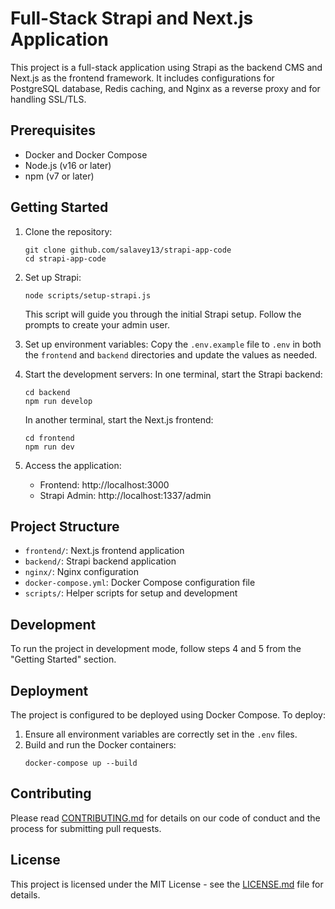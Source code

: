 # Full-Stack Strapi and Next.js Application

This project is a full-stack application using Strapi as the backend CMS and Next.js as the frontend framework. It includes configurations for PostgreSQL database, Redis caching, and Nginx as a reverse proxy and for handling SSL/TLS.

## Prerequisites

- Docker and Docker Compose
- Node.js (v16 or later)
- npm (v7 or later)

## Getting Started

1. Clone the repository:

   ```
   git clone github.com/salavey13/strapi-app-code
   cd strapi-app-code
   ```

2. Set up Strapi:

   ```
   node scripts/setup-strapi.js
   ```

   This script will guide you through the initial Strapi setup. Follow the prompts to create your admin user.

3. Set up environment variables:
   Copy the `.env.example` file to `.env` in both the `frontend` and `backend` directories and update the values as needed.

4. Start the development servers:
   In one terminal, start the Strapi backend:

   ```
   cd backend
   npm run develop
   ```

   In another terminal, start the Next.js frontend:

   ```
   cd frontend
   npm run dev
   ```

5. Access the application:
   - Frontend: http://localhost:3000
   - Strapi Admin: http://localhost:1337/admin

## Project Structure

- `frontend/`: Next.js frontend application
- `backend/`: Strapi backend application
- `nginx/`: Nginx configuration
- `docker-compose.yml`: Docker Compose configuration file
- `scripts/`: Helper scripts for setup and development

## Development

To run the project in development mode, follow steps 4 and 5 from the "Getting Started" section.

## Deployment

The project is configured to be deployed using Docker Compose. To deploy:

1. Ensure all environment variables are correctly set in the `.env` files.
2. Build and run the Docker containers:
   ```
   docker-compose up --build
   ```

## Contributing

Please read [CONTRIBUTING.md](CONTRIBUTING.md) for details on our code of conduct and the process for submitting pull requests.

## License

This project is licensed under the MIT License - see the [LICENSE.md](LICENSE.md) file for details.
